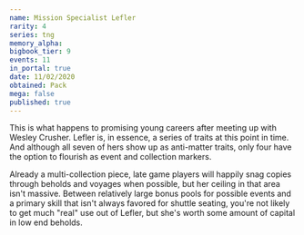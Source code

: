 ```yaml
---
name: Mission Specialist Lefler
rarity: 4
series: tng
memory_alpha:
bigbook_tier: 9
events: 11
in_portal: true
date: 11/02/2020
obtained: Pack
mega: false
published: true
---
```


This is what happens to promising young careers after meeting up with Wesley Crusher. Lefler is, in essence, a series of traits at this point in time. And although all seven of hers show up as anti-matter traits, only four have the option to flourish as event and collection markers.

Already a multi-collection piece, late game players will happily snag copies through beholds and voyages when possible, but her ceiling in that area isn't massive. Between relatively large bonus pools for possible events and a primary skill that isn't always favored for shuttle seating, you're not likely to get much "real" use out of Lefler, but she's worth some amount of capital in low end beholds.

